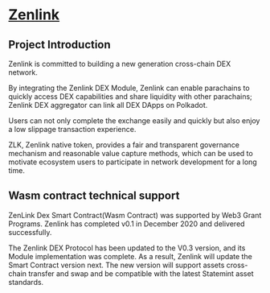 # [Zenlink](https://zenlink.pro/)

## Project Introduction

Zenlink is committed to building a new generation cross-chain DEX network. 

By integrating the Zenlink DEX Module, Zenlink can enable parachains to quickly access DEX capabilities and share liquidity with other parachains; Zenlink DEX aggregator can link all DEX DApps on Polkadot. 

Users can not only complete the exchange easily and quickly but also enjoy a low slippage transaction experience. 

ZLK, Zenlink native token, provides a fair and transparent governance mechanism and reasonable value capture methods, which can be used to motivate ecosystem users to participate in network development for a long time.

## Wasm contract technical support

ZenLink Dex Smart Contract(Wasm Contract) was supported by Web3 Grant Programs. Zenlink has completed v0.1 in December 2020 and delivered successfully.

The Zenlink DEX Protocol has been updated to the V0.3 version, and its Module implementation was complete. As a result, Zenlink will update the Smart Contract version next. The new version will support assets cross-chain transfer and swap and be compatible with the latest Statemint asset standards.

